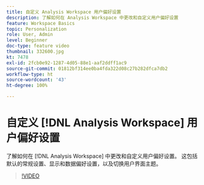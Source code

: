 ```yaml
---
title: 自定义 Analysis Workspace 用户偏好设置
description: 了解如何在 Analysis Workspace 中更改和自定义用户偏好设置
feature: Workspace Basics
topic: Personalization
role: User, Admin
level: Beginner
doc-type: feature video
thumbnail: 332600.jpg
kt: 7478
exl-id: 2fcb0e92-1287-4d05-88e1-aaf2ddff1ac9
source-git-commit: 01812bf314ee0ba4fda322d08c27b282dfca7db2
workflow-type: ht
source-wordcount: '43'
ht-degree: 100%

---
```


# 自定义 [!DNL Analysis Workspace] 用户偏好设置

了解如何在 [!DNL Analysis Workspace] 中更改和自定义用户偏好设置。 这包括默认的常规设置、显示和数据偏好设置，以及切换用户界面主题。

>[!VIDEO](https://video.tv.adobe.com/v/332600/?quality=12&learn=on)
